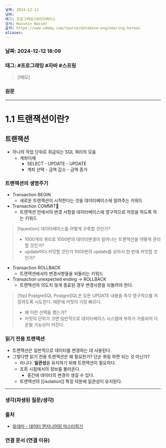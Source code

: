 ```yaml
---
날짜: 2024-12-12
넘버: 
태그: 프로그래밍/데이터베이스
강사: Hussein Nasser
출처: https://www.udemy.com/course/database-engineering-korean
aliases:
---
```

### 날짜:  2024-12-12 18:09

### 태그: #프로그래밍 #자바 #스프링

>[!메모]
>

### 원문
---
# 1.1 트랜잭션이란?
## 트랜잭션
- 하나의 작업 단위로 취급되는 SQL 쿼리의 모음
	- 계좌이체
		- SELECT - UPDATE - UPDATE
		- 계좌 선택 - 금액 감소 - 금액 증가
### 트랜잭션의 생명주기
- Transaction BEGIN
	- 새로운 트랜잭션이 시작한다는 것을 데이터베이스에 알려주는 키워드
- Transaction COMMIT
	- 트랜잭션 안에서의 변경 사항을 데이터베이스에 영구적으로 저장을 하도록 하는 키워드

> [!question] 데이터베이스를 어떻게 구축할 것인가?
> - 1000개의 쿼리로 1000번의 데이터변경이 일어나는 트랜잭션을 어떻게 관리할 것인가?
> - update마다 커밋할 것인가 1000번의 update를 모아서 한 번에 커밋할 것인가?

- Transaction ROLLBACK
	- 트랜잭션에서의 변경사항들을 되돌리는 키워드
- Transaction unexpected ending -> ROLLBACK
	- 트랜잭션의 의도치 않게 종료된 경우 변경사항을 되돌려야 한다.

> [!tip] PostgreSQL
> PostgreSQL은 모든 UPDATE 내용을 즉각 영구적으롤 저장하도록 시도한다.
> 때문에 커밋이 가장 빠르다.
> - 왜 이런 선택을 했는가?
> - 커밋의 단위가 크면 일반적으로 데이터베이스 시스템에 부하가 가중되어 다운될 가능성이 커진다.

### 읽기 전용 트랜잭션
- 트랜잭션은 일반적으로 데이터를 변경하는 데 사용된다.
- 그렇다면 읽기 전용 트랜잭션은 왜 필요한가? 단순 쿼링 하면 되는 것 아닌가?
	- 아니다. **일관성**을 유지하기 위해 트랜잭션이 필요하다.
	- 조회 시점에서의 정보를 불러온다.
		- 중간에 데이터의 변경이 생길 수 있다.
	- 트랜잭션의 [[isolation]] 특징 덕분에 일관성이 유지된다.

---
### 생각(파생된 질문/생각)

### 출처
- [유데미 - 데이터 엔지니어링 마스터하기](https://www.udemy.com/course/database-engineering-korean)

### 연결 문서 (연결 이유)
